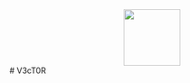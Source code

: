 <div id="header" align="center">
  <img src="https://gifdb.com/images/high/megumin-seriously-pointing-j103m836ha10pmvp.webp" width="100"/>
</div>
# V3cT0R


